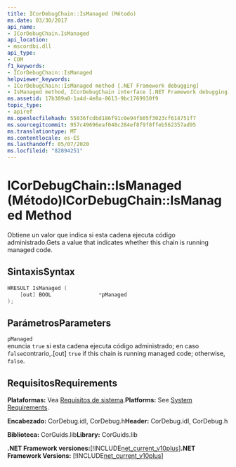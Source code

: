 ```yaml
---
title: ICorDebugChain::IsManaged (Método)
ms.date: 03/30/2017
api_name:
- ICorDebugChain.IsManaged
api_location:
- mscordbi.dll
api_type:
- COM
f1_keywords:
- ICorDebugChain::IsManaged
helpviewer_keywords:
- ICorDebugChain::IsManaged method [.NET Framework debugging]
- IsManaged method, ICorDebugChain interface [.NET Framework debugging]
ms.assetid: 17b389a0-1a4d-4e8a-8613-9bc1769930f9
topic_type:
- apiref
ms.openlocfilehash: 55036fcdbd186f91c0e94fb05f3023cf614751f7
ms.sourcegitcommit: 957c49696eaf048c284ef8f9f8ffeb562357ad95
ms.translationtype: MT
ms.contentlocale: es-ES
ms.lasthandoff: 05/07/2020
ms.locfileid: "82894251"
---
```

# <a name="icordebugchainismanaged-method"></a><span data-ttu-id="15e0a-102">ICorDebugChain::IsManaged (Método)</span><span class="sxs-lookup"><span data-stu-id="15e0a-102">ICorDebugChain::IsManaged Method</span></span>
<span data-ttu-id="15e0a-103">Obtiene un valor que indica si esta cadena ejecuta código administrado.</span><span class="sxs-lookup"><span data-stu-id="15e0a-103">Gets a value that indicates whether this chain is running managed code.</span></span>  
  
## <a name="syntax"></a><span data-ttu-id="15e0a-104">Sintaxis</span><span class="sxs-lookup"><span data-stu-id="15e0a-104">Syntax</span></span>  
  
```cpp  
HRESULT IsManaged (  
    [out] BOOL               *pManaged  
);  
```  
  
## <a name="parameters"></a><span data-ttu-id="15e0a-105">Parámetros</span><span class="sxs-lookup"><span data-stu-id="15e0a-105">Parameters</span></span>  
 `pManaged`  
 <span data-ttu-id="15e0a-106">enuncia `true` si esta cadena ejecuta código administrado; en caso `false`contrario,.</span><span class="sxs-lookup"><span data-stu-id="15e0a-106">[out] `true` if this chain is running managed code; otherwise, `false`.</span></span>  
  
## <a name="requirements"></a><span data-ttu-id="15e0a-107">Requisitos</span><span class="sxs-lookup"><span data-stu-id="15e0a-107">Requirements</span></span>  
 <span data-ttu-id="15e0a-108">**Plataformas:** Vea [Requisitos de sistema](../../get-started/system-requirements.md).</span><span class="sxs-lookup"><span data-stu-id="15e0a-108">**Platforms:** See [System Requirements](../../get-started/system-requirements.md).</span></span>  
  
 <span data-ttu-id="15e0a-109">**Encabezado:** CorDebug.idl, CorDebug.h</span><span class="sxs-lookup"><span data-stu-id="15e0a-109">**Header:** CorDebug.idl, CorDebug.h</span></span>  
  
 <span data-ttu-id="15e0a-110">**Biblioteca:** CorGuids.lib</span><span class="sxs-lookup"><span data-stu-id="15e0a-110">**Library:** CorGuids.lib</span></span>  
  
 <span data-ttu-id="15e0a-111">**.NET Framework versiones:**[!INCLUDE[net_current_v10plus](../../../../includes/net-current-v10plus-md.md)]</span><span class="sxs-lookup"><span data-stu-id="15e0a-111">**.NET Framework Versions:** [!INCLUDE[net_current_v10plus](../../../../includes/net-current-v10plus-md.md)]</span></span>
